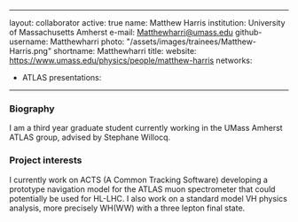 ---
 layout: collaborator
 active: true
 name: Matthew Harris
 institution: University of Massachusetts Amherst
 e-mail: Matthewharri@umass.edu
 github-username: Matthewharri
 photo: "/assets/images/trainees/Matthew-Harris.png"
 shortname: Matthewharri
 title: 
 website: https://www.umass.edu/physics/people/matthew-harris
 networks:
   - ATLAS
 presentations:
 ---

 ### Biography
 I am a third year graduate student currently working in the UMass Amherst ATLAS group, advised by Stephane Willocq. 

 ### Project interests
 I currently work on ACTS (A Common Tracking Software) developing a prototype navigation model for the ATLAS muon spectrometer that could potentially be used for HL-LHC. I also work on a standard model VH physics analysis, more precisely WH(WW) with a three lepton final state.